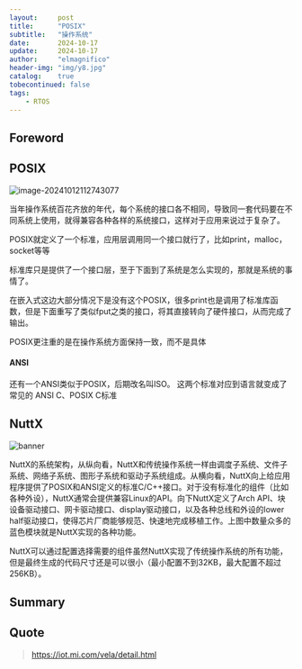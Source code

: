 ```yaml
---
layout:     post
title:      "POSIX"
subtitle:   "操作系统"
date:       2024-10-17
update:     2024-10-17
author:     "elmagnifico"
header-img: "img/y8.jpg"
catalog:    true
tobecontinued: false
tags:
    - RTOS
---
```


## Foreword



## POSIX

![image-20241012112743077](https://img.elmagnifico.tech/static/upload/elmagnifico/202410121127146.png)

当年操作系统百花齐放的年代，每个系统的接口各不相同，导致同一套代码要在不同系统上使用，就得兼容各种各样的系统接口，这样对于应用来说过于复杂了。

POSIX就定义了一个标准，应用层调用同一个接口就行了，比如print，malloc，socket等等

标准库只是提供了一个接口层，至于下面到了系统是怎么实现的，那就是系统的事情了。

在嵌入式这边大部分情况下是没有这个POSIX，很多print也是调用了标准库函数，但是下面重写了类似fput之类的接口，将其直接转向了硬件接口，从而完成了输出。

POSIX更注重的是在操作系统方面保持一致，而不是具体

#### ANSI

还有一个ANSI类似于POSIX，后期改名叫ISO。 这两个标准对应到语言就变成了常见的 ANSI C、POSIX C标准



## NuttX

![banner](https://img.elmagnifico.tech/static/upload/elmagnifico/202410121635542.png)

NuttX的系统架构，从纵向看，NuttX和传统操作系统一样由调度子系统、文件子系统、网络子系统、图形子系统和驱动子系统组成。从横向看，NuttX向上给应用程序提供了POSIX和ANSI定义的标准C/C++接口。对于没有标准化的组件（比如各种外设），NuttX通常会提供兼容Linux的API。向下NuttX定义了Arch API、块设备驱动接口、网卡驱动接口、display驱动接口，以及各种总线和外设的lower half驱动接口，使得芯片厂商能够规范、快速地完成移植工作。上图中数量众多的蓝色模块就是NuttX实现的各种功能。

NuttX可以通过配置选择需要的组件虽然NuttX实现了传统操作系统的所有功能，但是最终生成的代码尺寸还是可以很小（最小配置不到32KB，最大配置不超过256KB）。



## Summary



## Quote

> https://iot.mi.com/vela/detail.html
